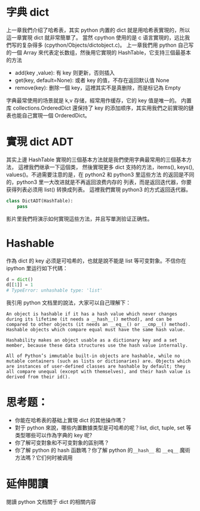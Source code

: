 # 字典 dict

上一章我們介绍了哈希表，其实 python 内置的 dict 就是用哈希表實現的，所以這一章實現 dict 就非常簡單了。
當然 cpython 使用的是 c 语言實現的，远比我們写的复杂得多 (cpython/Objects/dictobject.c)。
上一章我們用 python 自己写的一個 Array 來代表定长数组，然後用它實現的 HashTable，它支持三個最基本的方法

- add(key ,value): 有 key 则更新，否则插入
- get(key, default=None): 或者 key 的值，不存在返回默认值 None
- remove(key): 删除一個 key，這裡其实不是真删除，而是标记為 Empty

字典最常使用的场景就是 k,v 存储，經常用作缓存，它的 key 值是唯一的。
内置库 collections.OrderedDict 還保持了 key 的添加顺序，其实用我們之前實現的鏈表也能自己實現一個 OrderedDict。

# 實現 dict ADT

其实上邊 HashTable 實現的三個基本方法就是我們使用字典最常用的三個基本方法， 這裡我們继承一下這個类，
然後實現更多 dict 支持的方法，items(), keys(), values()。不過需要注意的是，在 python2 和 python3 里這些方法
的返回是不同的，python3 里一大改进就是不再返回浪费内存的 列表，而是返回迭代器，你要获得列表必须用 list() 转换成列表。 這裡我們實現 python3 的方式返回迭代器。


```py
class DictADT(HashTable):
    pass
```

影片里我們将演示如何實現這些方法，并且写單測验证正确性。

# Hashable
作為 dict 的 key 必须是可哈希的，也就是說不能是 list 等可变對象。不信你在 ipython 里运行如下代碼：

```py
d = dict()
d[[1]] = 1
# TypeError: unhashable type: 'list'
```

我引用 python 文档里的說法，大家可以自己理解下：

```
An object is hashable if it has a hash value which never changes during its lifetime (it needs a __hash__() method), and can be compared to other objects (it needs an __eq__() or __cmp__() method). Hashable objects which compare equal must have the same hash value.

Hashability makes an object usable as a dictionary key and a set member, because these data structures use the hash value internally.

All of Python’s immutable built-in objects are hashable, while no mutable containers (such as lists or dictionaries) are. Objects which are instances of user-defined classes are hashable by default; they all compare unequal (except with themselves), and their hash value is derived from their id().
```


# 思考题：
- 你能在哈希表的基础上實現 dict 的其他操作嗎？
- 對于 python 來說，哪些内置數據类型是可哈希的呢？list, dict, tuple, set 等类型哪些可以作為字典的 key 呢?
- 你了解可变對象和不可变對象的區别嗎？
- 你了解 python 的 hash 函数嗎？你了解 python 的`__hash__`  和 `__eq__` 魔術方法嗎？它们何时被调用

# 延伸閱讀
閱讀 python 文档關于 dict 的相關内容
